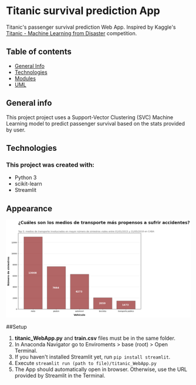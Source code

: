 # Titanic survival prediction App
Titanic's passenger survival prediction Web App. Inspired by Kaggle's [Titanic - Machine Learning from Disaster](https://www.kaggle.com/c/titanic) competition.


## Table of contents
* [General Info](#general-info)
* [Technologies](#technologies)
* [Modules](#modules)
* [UML](https://github.com/ivan-svetlich/bookshelf/blob/main/screenshots/README.md)

## General info
This project project uses a Support-Vector Clustering (SVC) Machine Learning model to predict passenger survival based on the stats provided by user.

## Technologies
### This project was created with:
* Python 3
* scikit-learn
* Streamlit

## Appearance

![app](https://github.com/ivan-svetlich/data-analysis/blob/main/siniestros-caba/images/medios-transporte.png)

##Setup
1. **titanic_WebApp.py** and **train.csv** files must be in the same folder.
2. In Anaconda Navigator go to Enviroments > base (root) > Open Terminal.
3. If you haven't installed Streamlit yet, run ```pip install streamlit```.
4. Execute ```streamlit run (path to file)/titanic_WebApp.py```
5. The App should automatically open in browser. Otherwise, use the URL provided by Streamlit in the Terminal.
